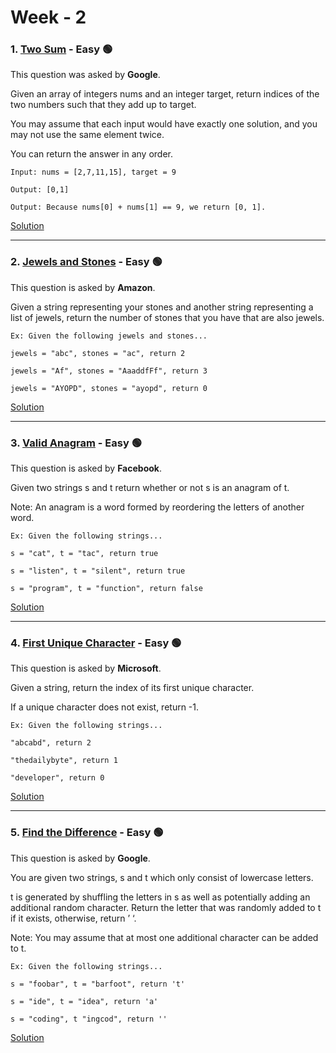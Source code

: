 # Week - 2

### 1. [Two Sum](https://leetcode.com/problems/two-sum/) - Easy 🟢

This question was asked by **Google**.

Given an array of integers nums and an integer target, return indices of the two numbers such that they add up to target.

You may assume that each input would have exactly one solution, and you may not use the same element twice.

You can return the answer in any order.

    Input: nums = [2,7,11,15], target = 9
    
    Output: [0,1]
    
    Output: Because nums[0] + nums[1] == 9, we return [0, 1].

[Solution](https://github.com/AlbusDracoSam/DailyByte/blob/main/Week%20-%202%20Hash%20Maps/1.%20Two%20Sum.java)

***

### 2. [Jewels and Stones](https://leetcode.com/problems/jewels-and-stones/) - Easy 🟢

This question is asked by **Amazon**. 

Given a string representing your stones and another string representing a list of jewels, return the number of stones that you have that are also jewels. 

    Ex: Given the following jewels and stones...
    
    jewels = "abc", stones = "ac", return 2
    
    jewels = "Af", stones = "AaaddfFf", return 3
    
    jewels = "AYOPD", stones = "ayopd", return 0
    
[Solution](https://github.com/AlbusDracoSam/DailyByte/blob/main/Week%20-%202%20Hash%20Maps/2.%20Jewels%20and%20Stones.java)

***

### 3. [Valid Anagram](https://leetcode.com/problems/valid-anagram/) - Easy 🟢

This question is asked by **Facebook**.

Given two strings s and t return whether or not s is an anagram of t. 

Note: An anagram is a word formed by reordering the letters of another word. 

    Ex: Given the following strings...
    
    s = "cat", t = "tac", return true
    
    s = "listen", t = "silent", return true
    
    s = "program", t = "function", return false
    
[Solution](https://github.com/AlbusDracoSam/DailyByte/blob/main/Week%20-%202%20Hash%20Maps/3.%20Valid%20Anagram.java)

***

### 4. [First Unique Character](https://leetcode.com/problems/first-unique-character-in-a-string/) - Easy 🟢

This question is asked by **Microsoft**.

Given a string, return the index of its first unique character.

If a unique character does not exist, return -1. 

    Ex: Given the following strings...
    
    "abcabd", return 2
    
    "thedailybyte", return 1
    
    "developer", return 0
    
[Solution](https://github.com/AlbusDracoSam/DailyByte/blob/main/Week%20-%202%20Hash%20Maps/4.%20First%20Unique%20Character.java)

***

### 5. [Find the Difference](https://leetcode.com/problems/find-the-difference/) - Easy 🟢

This question is asked by **Google**.

You are given two strings, s and t which only consist of lowercase letters.

t is generated by shuffling the letters in s as well as potentially adding an additional random character. Return the letter that was randomly added to t if it exists, otherwise, return ’ ‘. 

Note: You may assume that at most one additional character can be added to t. 

    Ex: Given the following strings...
    
    s = "foobar", t = "barfoot", return 't'
    
    s = "ide", t = "idea", return 'a'
    
    s = "coding", t "ingcod", return ''
    
[Solution](https://github.com/AlbusDracoSam/DailyByte/blob/main/Week%20-%202%20Hash%20Maps/5.%20Find%20the%20Difference.java)





